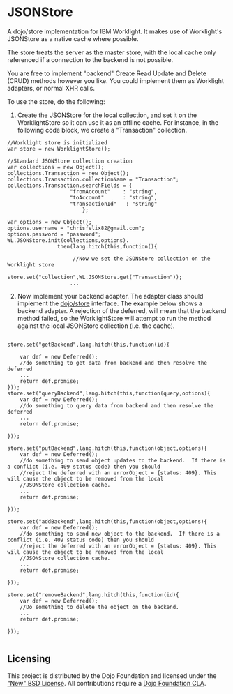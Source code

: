 JSONStore
==============

A dojo/store implementation for IBM Worklight.  It makes use of Worklight's JSONStore as a native cache where possible.

The store treats the server as the master store, with the local cache only referenced if a connection to the backend is not possible.

You are free to implement "backend" Create Read Update and Delete (CRUD) methods however you like.  You could implement them as Worklight adapters, or normal XHR calls.

To use the store, do the following:

1. Create the JSONStore for the local collection, and set it on the WorklightStore so it can use it as an offline cache.  For instance, in the following code block, we create a "Transaction" collection.

```
//Worklight store is initialized
var store = new WorklightStore();

//Standard JSONStore collection creation
var collections = new Object();
collections.Transaction = new Object();
collections.Transaction.collectionName = "Transaction";
collections.Transaction.searchFields = {
		 			"fromAccount"    : "string",
		 			"toAccount"      : "string",
		 			"transactionId"   : "string"	
		 		        };
		 		
var options = new Object();
options.username = "chrisfelix82@gmail.com";
options.password = "password";
WL.JSONStore.init(collections,options).
		 		then(lang.hitch(this,function(){
		 		
		 		     //Now we set the JSONStore collection on the Worklight store
		 	             store.set("collection",WL.JSONStore.get("Transaction"));
		 			...
```

2. Now implement your backend adapter.  The adapter class should implement the <a target="_blank" href="http://dojotoolkit.org/reference-guide/1.9/dojo/store.html">dojo/store</a> interface.  The example below shows a backend adapter.
   A rejection of the deferred, will mean that the backend method failed, so the WorklightStore will attempt to run the method against the local JSONStore collection (i.e. the cache).

```

store.set("getBackend",lang.hitch(this,function(id){

	var def = new Deferred();
	//do something to get data from backend and then resolve the deferred
	...
	return def.promise;
}));
store.set("queryBackend",lang.hitch(this,function(query,options){
	var def = new Deferred();
	//do something to query data from backend and then resolve the deferred
	...
	return def.promise;			

}));

store.set("putBackend",lang.hitch(this,function(object,options){
	var def = new Deferred();
	//do something to send object updates to the backend.  If there is a conflict (i.e. 409 status code) then you should
	//reject the deferred with an errorObject = {status: 409}. This will cause the object to be removed from the local
	//JSONStore collection cache.
	...
	return def.promise;			

}));

store.set("addBackend",lang.hitch(this,function(object,options){
	var def = new Deferred();
	//do something to send new object to the backend.  If there is a conflict (i.e. 409 status code) then you should
	//reject the deferred with an errorObject = {status: 409}. This will cause the object to be removed from the local
	//JSONStore collection cache.
	...
	return def.promise;			

}));

store.set("removeBackend",lang.hitch(this,function(id){
	var def = new Deferred();
	//Do something to delete the object on the backend.  
	...
	return def.promise;			

}));


```

## Licensing

This project is distributed by the Dojo Foundation and licensed under the ["New" BSD License](https://github.com/ibm-dojo/dcordova/blob/master/LICENSE).
All contributions require a [Dojo Foundation CLA](http://dojofoundation.org/about/claForm).
